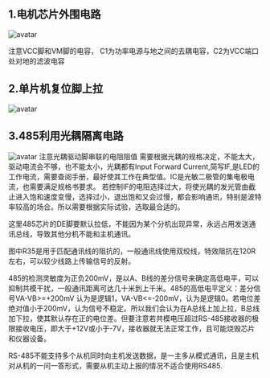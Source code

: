 ## 1.电机芯片外围电路 ##
![avatar](/Pics/MX1614DatasheetRefAppCurcuit.PNG)

注意VCC脚和VM脚的电容，
C1为功率电源与地之间的去耦电容，C2为VCC端口处对地的滤波电容


## 2.单片机复位脚上拉 ##
![avatar](/Pics/MCUResetPin.PNG)


## 3.485利用光耦隔离电路 ##
![avatar](/Pics/485_EL817_Circuit.png)
注意光耦驱动脚串联的电阻阻值 需要根据光耦的规格决定，不能太大，驱动电流会不够，也不能太小，光耦都有Input Forward Current,简写IF,是LED的工作电流，需要查阅手册，最好使其工作在典型值。IC是光敏二极管的集电极电流，也需要满足规格书要求。
若控制IF的电阻选择过大，将使光耦的发光管由截止进入饱和速度变慢，选择过小，退出饱和又会过慢，都会影响通讯，特别是波特率较高的场合。所以需要根据实际试验，选取最合适的。

这里485芯片的DE脚要默认拉低，不能因为某个分机出现异常，永远占用发送通讯总线，导致其他分机不能和主机通讯。

图中R35是用于匹配通讯线的阻抗的，一般通讯线使用双绞线，特效阻抗在120R左右，可以较少线路上传输信号的反射。

485的检测灵敏度为正负200mV，是以A、B线的差分信号来确定高低电平，可以抑制共模干扰，一般通讯距离可达几十米到上千米。485的高低电平定义：差分信号VA-VB>=+200mV 认为是逻辑1，VA-VB<=-200mV，认为是逻辑0。若电位差绝对值小于200mV，认为信号不稳定。所以我们会认为在A总线上加上拉，B总线加下拉，使其默认存在正的电位差。但要注意若共模电压超过RS-485接收器的极限接收电压，即大于+12V或小于-7V，接收器就无法正常工作，且可能烧毁芯片和仪器设备。

RS-485不能支持多个从机同时向主机发送数据，是一主多从模式通讯，且是主机对从机的一问一答形式，需要从机主动上报的情况不适合使用RS485.


